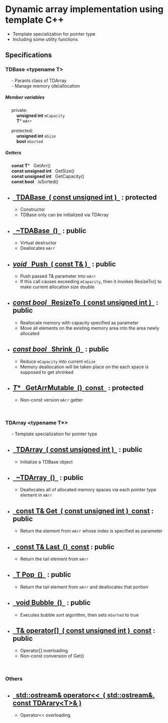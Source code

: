 # Dynamic array implementation using template C++
- Template specialization for pointer type 
- Including some utility functions

## Specifications
### TDBase \<typename T\>
&nbsp;&nbsp;&nbsp;&nbsp; - Parants class of TDArray </br>
&nbsp;&nbsp;&nbsp;&nbsp; - Manage memory (de)allocation </br>

##### Member variables
&nbsp;&nbsp;&nbsp;&nbsp; private: </br>
&nbsp;&nbsp;&nbsp;&nbsp;&nbsp;&nbsp;&nbsp;&nbsp; **unsigned int** `mCapacity` </br>
&nbsp;&nbsp;&nbsp;&nbsp;&nbsp;&nbsp;&nbsp;&nbsp; **T*** `mArr`</br>

&nbsp;&nbsp;&nbsp;&nbsp; protected: </br>
&nbsp;&nbsp;&nbsp;&nbsp;&nbsp;&nbsp;&nbsp;&nbsp; **unsigned int** `mSize` </br>
&nbsp;&nbsp;&nbsp;&nbsp;&nbsp;&nbsp;&nbsp;&nbsp; **bool** `mSorted` </br>

##### Getters
&nbsp;&nbsp;&nbsp;&nbsp; **const T*** &nbsp; GetArr()</br>
&nbsp;&nbsp;&nbsp;&nbsp; **const unsigned int** &nbsp; GetSize()</br>
&nbsp;&nbsp;&nbsp;&nbsp; **const unsigned int** &nbsp; GetCapacity()</br>
&nbsp;&nbsp;&nbsp;&nbsp; **const bool** &nbsp; isSorted()</br>

* [&nbsp;&nbsp;TDABase &nbsp;( **const unsigned int** ) &nbsp;](https://github.com/Sessho-maru/TDArray/blob/master/TDABase.h#L60-L65) : protected
    -
    - Constructor
    - TDBase only can be initialized via TDArray
* [&nbsp;&nbsp;~TDABase &nbsp;() &nbsp;](https://github.com/Sessho-maru/TDArray/blob/master/TDABase.h#L8-L11) : public
    -
    - Virtual destructor
    - Deallocates `mArr`
* [*void* &nbsp;&nbsp;Push &nbsp;( **const T&** ) &nbsp;](https://github.com/Sessho-maru/TDArray/blob/master/TDABase.h#L13-L22) : public
    -
    - Push passed T& parameter into `mArr`
    - If this call causes exceeding `mCapacity`, then it invokes ResizeTo() to make current allocation size double
* [*const bool* &nbsp;&nbsp;ResizeTo &nbsp;( **const unsigned int** ) &nbsp;](https://github.com/Sessho-maru/TDArray/blob/master/TDABase.h#L32-L43) : public
    -
    - Reallocate memory with capacity specified as parameter
    - Move all elements on the existing memory area into the area newly allocated
* [*const bool* &nbsp;&nbsp;Shrink &nbsp;() &nbsp;](https://github.com/Sessho-maru/TDArray/blob/master/TDABase.h#L45-L52) : public
    -
    - Reduce `mCapacity` into current `mSize`
    - Memory deallocation will be taken place on the each space is supposed to get shrinked 
* [*T** &nbsp;&nbsp;GetArrMutable &nbsp;() &nbsp;const &nbsp;](https://github.com/Sessho-maru/TDArray/blob/master/TDABase.h#L67) : protected
    -
    - Non-const version `mArr` getter
    
</br>

### TDArray <typename T*>
&nbsp;&nbsp;&nbsp;&nbsp; - Template specialization for pointer type </br>

* [&nbsp;&nbsp;TDArray &nbsp;( **const unsigned int** ) &nbsp;](https://github.com/Sessho-maru/TDArray/blob/master/TDArray.h#L78-L80) : public
    -
    - Initialize a TDBase object
* [&nbsp;&nbsp;~TDArray &nbsp;() &nbsp;](https://github.com/Sessho-maru/TDArray/blob/master/TDArray.h#L82-L89) : public
    -   
    - Deallocates all of allocated memory spaces via each pointer type element in `mArr`
* [&nbsp;&nbsp;const T& Get &nbsp;( **const unsigned int** ) &nbsp;const](https://github.com/Sessho-maru/TDArray/blob/master/TDArray.h#L96-L99) : public
    -   
    - Return the element from `mArr` whose index is specified as parameter
* [&nbsp;&nbsp;const T& Last &nbsp;() &nbsp;const](https://github.com/Sessho-maru/TDArray/blob/master/TDArray.h#L101-L104) : public
    -   
    - Return the tail element from `mArr`
* [&nbsp;&nbsp;T Pop &nbsp;() &nbsp;](https://github.com/Sessho-maru/TDArray/blob/master/TDArray.h#L106-L112) : public
    -   
    - Return the tail element from `mArr` and deallocates that portion
* [&nbsp;&nbsp;void Bubble &nbsp;() &nbsp;](https://github.com/Sessho-maru/TDArray/blob/master/TDArray.h#L114-L133) : public
    -   
    - Executes bubble sort algorithm, then sets `mSorted` to true
* [&nbsp;&nbsp;T& operator\[\] &nbsp;( **const unsigned int** ) &nbsp;const](https://github.com/Sessho-maru/TDArray/blob/master/TDArray.h#L91-L94) : public
    -
    - Operator[] overloading
    - Non-const conversion of Get()
</br>
    
### Others
* [&nbsp;&nbsp;std::ostream& operator\<\< &nbsp;( **std::ostream&, const TDArary\<T\>&** )](https://github.com/Sessho-maru/TDArray/blob/master/TDArray.h#L149-L167)
    -   
    - Operator<< overloading
